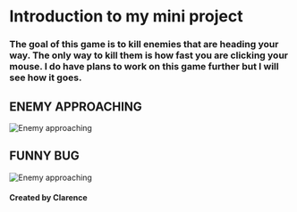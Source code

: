 # Introduction to my mini project

### The goal of this game is to kill enemies that are heading your way. The only way to kill them is how fast you are clicking your mouse. I do have plans to work on this game further but I will see how it goes.
## ENEMY APPROACHING
![Enemy approaching](https://github.com/90poitu/demo_game/blob/main/Screenshots/gameplay.png?raw=true)
## FUNNY BUG
![Enemy approaching](https://github.com/90poitu/demo_game/blob/main/Screenshots/gameplay.png?raw=true)
#### Created by Clarence
